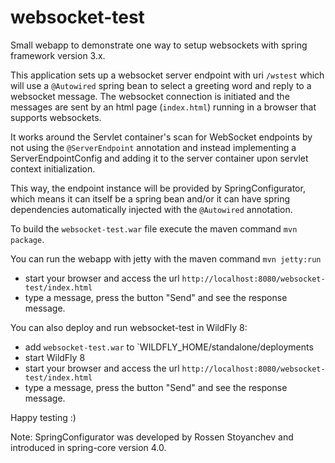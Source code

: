 websocket-test
==============

Small webapp to demonstrate one way to setup websockets with spring framework version 3.x.

This application sets up a websocket server endpoint with uri `/wstest` which will use a `@Autowired` spring bean
to select a greeting word and reply to a websocket message. The websocket connection is initiated and the messages
are sent by an html page (`index.html`) running in a browser that supports websockets.

It works around the Servlet container's scan for WebSocket endpoints by not using the `@ServerEndpoint` annotation and instead
implementing a ServerEndpointConfig and adding it to the server container upon servlet context initialization.

This way, the endpoint instance will be provided by SpringConfigurator, which means it can itself be a spring bean and/or it
can have spring dependencies automatically injected with the `@Autowired` annotation.

To build the `websocket-test.war` file execute the maven command `mvn package`.

You can run the webapp with jetty with the maven command `mvn jetty:run`
* start your browser and access the url `http://localhost:8080/websocket-test/index.html`
* type a message, press the button "Send" and see the response message.

You can also deploy and run websocket-test in WildFly 8:
* add `websocket-test.war` to `WILDFLY_HOME/standalone/deployments
* start WildFly 8
* start your browser and access the url `http://localhost:8080/websocket-test/index.html`
* type a message, press the button "Send" and see the response message.

Happy testing :)

Note: SpringConfigurator was developed by Rossen Stoyanchev and introduced in spring-core version 4.0.